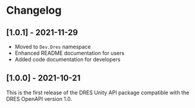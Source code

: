 # Changelog

## [1.0.1] - 2021-11-29

* Moved to `Dev.Dres` namespace
* Enhanced README documentation for users
* Added code documentation for developers

## [1.0.0] - 2021-10-21
This is the first release of the DRES Unity API package compatible with the DRES OpenAPI version 1.0.
